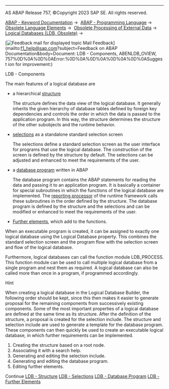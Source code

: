   

* * *

AS ABAP Release 757, ©Copyright 2023 SAP SE. All rights reserved.

[ABAP - Keyword Documentation](javascript:call_link\('abenabap.htm'\)) →  [ABAP - Programming Language](javascript:call_link\('abenabap_reference.htm'\)) →  [Obsolete Language Elements](javascript:call_link\('abenabap_obsolete.htm'\)) →  [Obsolete Processing of External Data](javascript:call_link\('abendata_storage_obsolete.htm'\)) →  [Logical Databases (LDB, Obsolete)](javascript:call_link\('abenldb.htm'\)) → 

 [![](Mail.gif?object=Mail.gif&sap-language=EN "Feedback mail for displayed topic") Mail Feedback](mailto:f1_help@sap.com?subject=Feedback on ABAP Documentation&body=Document: LDB - Components, ABENLDB_OVIEW, 757%0D%0A%0D%0AError:%0D%0A%0D%0A%0D%0A%0D%0ASuggest
ion for improvement:)

LDB - Components

The main features of a logical database are

-   a hierarchical [structure](javascript:call_link\('abenldb_structure.htm'\))
    
    The structure defines the data view of the logical database. It generally inherits the given hierarchy of database tables defined by foreign key dependencies and controls the order in which the data is passed to the application program. In this way, the structure determines the structure of the other subobjects and the runtime behavior.
    
-   [selections](javascript:call_link\('abenldb_selections.htm'\)) as a standalone standard selection screen
    
    The selections define a standard selection screen as the user interface for programs that use the logical database. The construction of the screen is defined by the structure by default. The selections can be adjusted and enhanced to meet the requirements of the user.
    
-   a [database program](javascript:call_link\('abenldb_program.htm'\)) written in ABAP
    
    The database program contains the ABAP statements for reading the data and passing it to an application program. It is basically a container for special subroutines in which the functions of the logical database are implemented. The [reporting processor](javascript:call_link\('abenreporting_process.htm'\)) of the runtime framework calls these subroutines in the order defined by the structure. The database program is defined by the structure and the selections and can be modified or enhanced to meet the requirements of the user.
    
-   [Further elements](javascript:call_link\('abenldb_others.htm'\)), which add to the functions.

When an executable program is created, it can be assigned to exactly one logical database using the Logical Database property. This combines the standard selection screen and the program flow with the selection screen and flow of the logical database.

Furthermore, logical databases can call the function module LDB\_PROCESS. This function module can be used to call multiple logical database from a single program and nest them as required. A logical database can also be called more than once in a program, if programmed accordingly.

Hint

When creating a logical database in the Logical Database Builder, the following order should be kept, since this then makes it easier to generate proposal for the remaining components from successively existing components. Some of the most important properties of a logical database are defined at the same time as its structure. After the definition of the structure, a proposal is created for the selection include. The structure and selection include are used to generate a template for the database program. These components can then quickly be used to create an executable logical database, in which further requirements can be implemented.

1.  Creating the structure based on a root node.
2.  Associating it with a search help.
3.  Generating and editing the selection include.
4.  Generating and editing the database program.
5.  Editing further elements.

Continue
[LDB - Structure](javascript:call_link\('abenldb_structure.htm'\))
[LDB - Selections](javascript:call_link\('abenldb_selections.htm'\))
[LDB - Database Program](javascript:call_link\('abenldb_program.htm'\))
[LDB - Further Elements](javascript:call_link\('abenldb_others.htm'\))